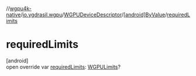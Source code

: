 //[wgpu4k-native](../../../../index.md)/[io.ygdrasil.wgpu](../../index.md)/[WGPUDeviceDescriptor](../index.md)/[[android]ByValue](index.md)/[requiredLimits](required-limits.md)

# requiredLimits

[android]\
open override var [requiredLimits](required-limits.md): [WGPULimits](../../-w-g-p-u-limits/index.md)?